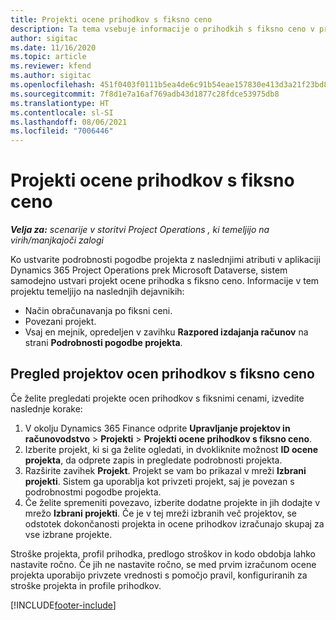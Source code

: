 ```yaml
---
title: Projekti ocene prihodkov s fiksno ceno
description: Ta tema vsebuje informacije o prihodkih s fiksno ceno v projektih.
author: sigitac
ms.date: 11/16/2020
ms.topic: article
ms.reviewer: kfend
ms.author: sigitac
ms.openlocfilehash: 451f0403f0111b5ea4de6c91b54eae157830e413d3a21f23bd841a66905e147b
ms.sourcegitcommit: 7f8d1e7a16af769adb43d1877c28fdce53975db8
ms.translationtype: HT
ms.contentlocale: sl-SI
ms.lasthandoff: 08/06/2021
ms.locfileid: "7006446"
---
```

# <a name="fixed-price-revenue-estimate-projects"></a>Projekti ocene prihodkov s fiksno ceno 

_**Velja za:** scenarije v storitvi Project Operations , ki temeljijo na virih/manjkajoči zalogi_

Ko ustvarite podrobnosti pogodbe projekta z naslednjimi atributi v aplikaciji Dynamics 365 Project Operations prek Microsoft Dataverse, sistem samodejno ustvari projekt ocene prihodka s fiksno ceno. Informacije v tem projektu temeljijo na naslednjih dejavnikih:

  - Način obračunavanja po fiksni ceni.
  - Povezani projekt.
  - Vsaj en mejnik, opredeljen v zavihku **Razpored izdajanja računov** na strani **Podrobnosti pogodbe projekta**.

## <a name="review-fixed-price-revenue-estimates-projects"></a>Pregled projektov ocen prihodkov s fiksno ceno
Če želite pregledati projekte ocen prihodkov s fiksnimi cenami, izvedite naslednje korake:

1. V okolju Dynamics 365 Finance odprite **Upravljanje projektov in računovodstvo** > **Projekti** > **Projekti ocene prihodkov s fiksno ceno**.
2. Izberite projekt, ki si ga želite ogledati, in dvokliknite možnost **ID ocene projekta**, da odprete zapis in pregledate podrobnosti projekta.
3. Razširite zavihek **Projekt**. Projekt se vam bo prikazal v mreži **Izbrani projekti**. Sistem ga uporablja kot privzeti projekt, saj je povezan s podrobnostmi pogodbe projekta. 
4. Če želite spremeniti povezavo, izberite dodatne projekte in jih dodajte v mrežo **Izbrani projekti**. Če je v tej mreži izbranih več projektov, se odstotek dokončanosti projekta in ocene prihodkov izračunajo skupaj za vse izbrane projekte.

  Stroške projekta, profil prihodka, predlogo stroškov in kodo obdobja lahko nastavite ročno. Če jih ne nastavite ročno, se med prvim izračunom ocene projekta uporabijo privzete vrednosti s pomočjo pravil, konfiguriranih za stroške projekta in profile prihodkov.



[!INCLUDE[footer-include](../includes/footer-banner.md)]